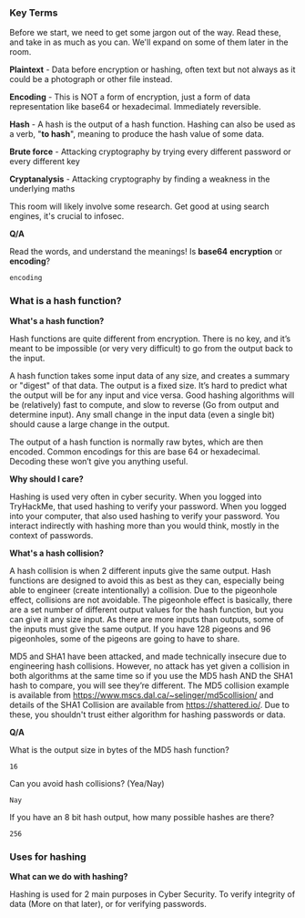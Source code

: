 <h3>Key Terms</h3>

Before we start, we need to get some jargon out of the way.
Read these, and take in as much as you can. We'll expand on some of them later in the room.

**Plaintext** - Data before encryption or hashing, often text but not always as it could be a photograph or other file instead.

**Encoding** - This is NOT a form of encryption, just a form of data representation like base64 or hexadecimal. Immediately reversible.

**Hash** - A hash is the output of a hash function. Hashing can also be used as a verb, "**to hash**", meaning to produce the hash value of some data.

**Brute force** - Attacking cryptography by trying every different password or every different key

**Cryptanalysis** - Attacking cryptography by finding a weakness in the underlying maths

This room will likely involve some research. Get good at using search engines, it's crucial to infosec.

**Q/A**

Read the words, and understand the meanings!
Is **base64** **encryption** or **encoding**?

```encoding```

<h3>What is a hash function?</h3>

**What's a hash function?**

Hash functions are quite different from encryption. There is no key, and it’s meant to be impossible (or very very difficult) to go from the output back to the input.

A hash function takes some input data of any size, and creates a summary or "digest" of that data. The output is a fixed size. It’s hard to predict what the output will be for any input and vice versa. Good hashing algorithms will be (relatively) fast to compute, and slow to reverse (Go from output and determine input). Any small change in the input data (even a single bit) should cause a large change in the output.

The output of a hash function is normally raw bytes, which are then encoded. Common encodings for this are base 64 or hexadecimal. Decoding these won’t give you anything useful.

**Why should I care?**

Hashing is used very often in cyber security. When you logged into TryHackMe, that used hashing to verify your password. When you logged into your computer, that also used hashing to verify your password. You interact indirectly with hashing more than you would think, mostly in the context of passwords.

**What's a hash collision?**

A hash collision is when 2 different inputs give the same output. Hash functions are designed to avoid this as best as they can, especially being able to engineer (create intentionally) a collision. Due to the pigeonhole effect, collisions are not avoidable. The pigeonhole effect is basically, there are a set number of different output values for the hash function, but you can give it any size input. As there are more inputs than outputs, some of the inputs must give the same output. If you have 128 pigeons and 96 pigeonholes, some of the pigeons are going to have to share.

MD5 and SHA1 have been attacked, and made technically insecure due to engineering hash collisions. However, no attack has yet given a collision in both algorithms at the same time so if you use the MD5 hash AND the SHA1 hash to compare, you will see they’re different. The MD5 collision example is available from https://www.mscs.dal.ca/~selinger/md5collision/ and details of the SHA1 Collision are available from https://shattered.io/. Due to these, you shouldn't trust either algorithm for hashing passwords or data.

**Q/A**

What is the output size in bytes of the MD5 hash function?

```16```

Can you avoid hash collisions? (Yea/Nay)

```Nay```

If you have an 8 bit hash output, how many possible hashes are there?

```256```

<h3>Uses for hashing</h3>

**What can we do with hashing?**

Hashing is used for 2 main purposes in Cyber Security. To verify integrity of data (More on that later), or for verifying passwords.

